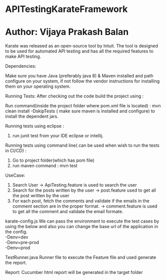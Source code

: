 # APITestingKarateFramework
# Author: Vijaya Prakash Balan



Karate was released as an open-source tool by Intuit. 
The tool is designed to be used for automated API testing and has all the required features to make API testing.



Dependencies:

Make sure you have Java (preferably java 8) & Maven installed and path configure on your system, if not follow the vendor instructions for installing them on your operating system.

Running Tests:
After checking out the code build the project using :

Run command(inside the project folder where pom.xml file is located) : mvn clean install -DskipTests ( make sure maven is installed and configure) to install the dependent jars.

Running tests using eclipse :

1. run junit test from your IDE eclipse or intellij.

Running tests using command line( can be used when wish to run the tests in CI/CD) :

1. Go to project folder(which has pom file)
2. run maven command : mvn test

UseCase:
1. Search User -> ApiTesting.feature is used to search the user 
2. Search for the posts written by the user -> post.feature used to get all the post written by the user
3. For each post, fetch the comments and validate if the emails in the comment
section are in the proper format. -> comment.feature is used to get all the comment and validate the email formate.

karate-config.js
We can pass the environment to execute the test cases by using  the below and also you can change the base url of the application in the config.</br>
-Denv=dev </br>
-Denv=pre-prod </br>
-Denv=prod </br>

TestRunner.java
Runner file to execute the Feature file and used generate the report.

Report:
Cucumber html report will be generated in the target folder
